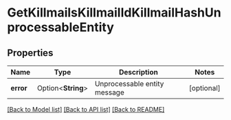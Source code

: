 # GetKillmailsKillmailIdKillmailHashUnprocessableEntity

## Properties

Name | Type | Description | Notes
------------ | ------------- | ------------- | -------------
**error** | Option<**String**> | Unprocessable entity message | [optional]

[[Back to Model list]](../README.md#documentation-for-models) [[Back to API list]](../README.md#documentation-for-api-endpoints) [[Back to README]](../README.md)


